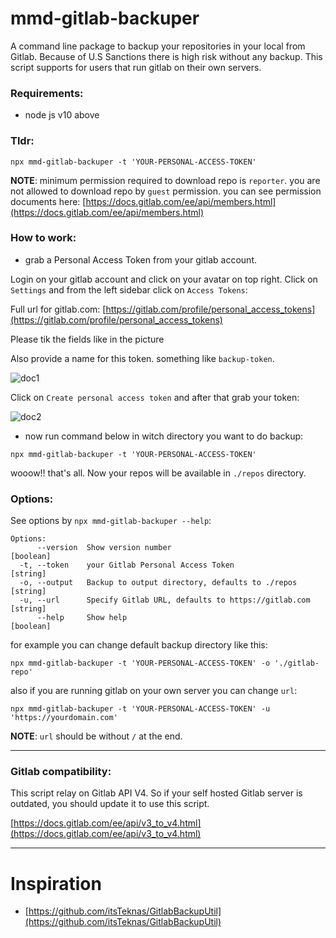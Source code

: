 # mmd-gitlab-backuper

A command line package to backup your repositories in your local from Gitlab. Because of U.S Sanctions there is high risk without any backup. This script supports for users that run gitlab on their own servers.

### Requirements:

- node js v10 above

### Tldr:

`npx mmd-gitlab-backuper -t 'YOUR-PERSONAL-ACCESS-TOKEN'`

**NOTE**: minimum permission required to download repo is `reporter`. you are not allowed to download repo by `guest` permission. you can see permission documents here: [https://docs.gitlab.com/ee/api/members.html](https://docs.gitlab.com/ee/api/members.html)

### How to work:

- grab a Personal Access Token from your gitlab account.

Login on your gitlab account and click on your avatar on top right. Click on `Settings` and from the left sidebar click on `Access Tokens`:

Full url for gitlab.com: [https://gitlab.com/profile/personal_access_tokens](https://gitlab.com/profile/personal_access_tokens)

Please tik the fields like in the picture

Also provide a name for this token. something like `backup-token`.

![doc1](images/doc1.jpg)

Click on `Create personal access token` and after that grab your token:

![doc2](images/doc2.jpg)

- now run command below in witch directory you want to do backup:

`npx mmd-gitlab-backuper -t 'YOUR-PERSONAL-ACCESS-TOKEN'`

wooow!! that's all. Now your repos will be available in `./repos` directory.

### Options:

See options by `npx mmd-gitlab-backuper --help`:

```
Options:
      --version  Show version number                                   [boolean]
  -t, --token    your Gitlab Personal Access Token                      [string]
  -o, --output   Backup to output directory, defaults to ./repos        [string]
  -u, --url      Specify Gitlab URL, defaults to https://gitlab.com     [string]
      --help     Show help                                             [boolean]
```

for example you can change default backup directory like this:

`npx mmd-gitlab-backuper -t 'YOUR-PERSONAL-ACCESS-TOKEN' -o './gitlab-repo'`

also if you are running gitlab on your own server you can change `url`:

`npx mmd-gitlab-backuper -t 'YOUR-PERSONAL-ACCESS-TOKEN' -u 'https://yourdomain.com'`

**NOTE**: `url` should be without `/` at the end.

---

### Gitlab compatibility:

This script relay on Gitlab API V4. So if your self hosted Gitlab server is outdated, you should update it to use this script.

[https://docs.gitlab.com/ee/api/v3_to_v4.html](https://docs.gitlab.com/ee/api/v3_to_v4.html)

---

# Inspiration

- [https://github.com/itsTeknas/GitlabBackupUtil](https://github.com/itsTeknas/GitlabBackupUtil)
